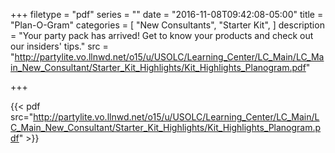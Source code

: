 +++
filetype = "pdf"
series = ""
date = "2016-11-08T09:42:08-05:00"
title = "Plan-O-Gram"
categories = [
  "New Consultants",
  "Starter Kit",
]
description = "Your party pack has arrived! Get to know your products and check out our insiders' tips."
src = "http://partylite.vo.llnwd.net/o15/u/USOLC/Learning_Center/LC_Main/LC_Main_New_Consultant/Starter_Kit_Highlights/Kit_Highlights_Planogram.pdf"

+++


{{< pdf src="http://partylite.vo.llnwd.net/o15/u/USOLC/Learning_Center/LC_Main/LC_Main_New_Consultant/Starter_Kit_Highlights/Kit_Highlights_Planogram.pdf" >}}
